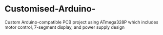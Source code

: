 # Customised-Arduino-
Custom Arduino-compatible PCB project using ATmega328P which includes motor control, 7-segment display, and power supply design
